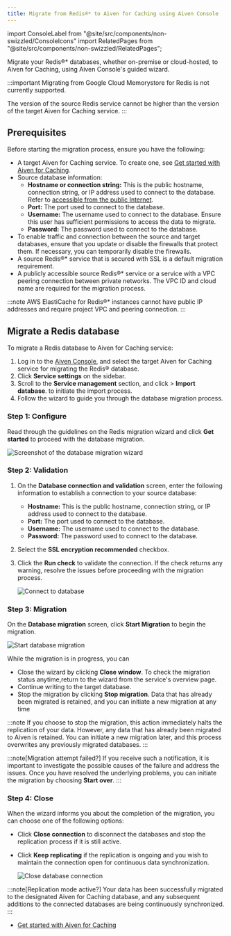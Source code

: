 ```yaml
---
title: Migrate from Redis®* to Aiven for Caching using Aiven Console
---
```


import ConsoleLabel from "@site/src/components/non-swizzled/ConsoleIcons"
import RelatedPages from "@site/src/components/non-swizzled/RelatedPages";

Migrate your Redis®* databases, whether on-premise or cloud-hosted, to Aiven for Caching, using Aiven Console's guided wizard.

:::important
Migrating from Google Cloud Memorystore for Redis is not currently
supported.

The version of the source Redis service cannot be higher than the version
of the target Aiven for Caching service.
:::

## Prerequisites

Before starting the migration process, ensure you have the following:

-   A target Aiven for Caching service. To create one, see
    [Get started with Aiven for Caching](/docs/products/caching/get-started).
-   Source database information:
    -   **Hostname or connection string:** This is the public hostname,
        connection string, or IP address used to connect to the
        database. Refer to
        [accessible from the public Internet](/docs/platform/howto/public-access-in-vpc).
    -   **Port:** The port used to connect to the database.
    -   **Username:** The username used to connect to the database.
        Ensure this user has sufficient permissions to access the data to migrate.
    -   **Password:** The password used to connect to the database.
-   To enable traffic and connection between the source and target
    databases, ensure that you update or disable the firewalls that
    protect them. If necessary, you can temporarily disable the
    firewalls.
-   A source Redis®* service that is secured with SSL is a default
    migration requirement.
-   A publicly accessible source Redis®* service or a service with a
    VPC peering connection between private networks. The VPC ID and
    cloud name are required for the migration process.

:::note
AWS ElastiCache for Redis®* instances cannot have public IP addresses
and require project VPC and peering connection.
:::

## Migrate a Redis database

To migrate a Redis database to Aiven for Caching service:

1.  Log in to the [Aiven Console](https://console.aiven.io/), and select the target
    Aiven for Caching service for migrating the Redis® database.
1.  Click **Service settings** on the sidebar.
1.  Scroll to the **Service management** section, and
    click <ConsoleLabel name="actions"/> > **Import database**.
    to initiate the import process.
1.  Follow the wizard to guide you through the database migration process.

### Step 1: Configure

Read through the guidelines on the Redis migration wizard and click
**Get started** to proceed with the database migration.

![Screenshot of the database migration wizard](/images/content/products/caching/redis-db-migration-get-started.png)

### Step 2: Validation

1.  On the **Database connection and validation** screen, enter the
    following information to establish a connection to your source
    database:

    -   **Hostname:** This is the public hostname, connection string, or
        IP address used to connect to the database.
    -   **Port:** The port used to connect to the database.
    -   **Username:** The username used to connect to the database.
    -   **Password:** The password used to connect to the database.

1.  Select the **SSL encryption recommended** checkbox.

1.  Click the **Run check** to validate the connection. If the check
    returns any warning, resolve the issues before proceeding with the
    migration process.

    ![Connect to database](/images/content/products/caching/redis-migration-validation.png)

### Step 3: Migration

On the **Database migration** screen, click **Start Migration** to
begin the migration.

![Start database migration](/images/content/products/caching/redis-start-migration.png)

While the migration is in progress, you can

-   Close the wizard by clicking **Close window**. To check the
    migration status anytime,return to the wizard from the
    service's overview page.
-   Continue writing to the target database.
-   Stop the migration by clicking **Stop migration**. Data that has already been
    migrated is retained, and you can initiate a new migration at any time

:::note
If you choose to stop the migration, this action immediately halts
the replication of your data. However, any data that has already been
migrated to Aiven is retained. You can initiate a new migration
later, and this process overwrites any previously migrated
databases.
:::

:::note[Migration attempt failed?]
If you receive such a notification, it is important to investigate the
possible causes of the failure and address the issues. Once you have
resolved the underlying problems, you can initiate the migration by
choosing **Start over**.
:::

### Step 4: Close

When the wizard informs you about the completion of the migration, you
can choose one of the following options:

-   Click **Close connection** to disconnect the databases and stop the
    replication process if it is still active.

-   Click **Keep replicating** if the replication is ongoing and you
    wish to maintain the connection open for continuous data
    synchronization.

    ![Close database connection](/images/content/products/caching/redis-migration-complete.png)

:::note[Replication mode active?]
Your data has been successfully migrated to the designated Aiven for
Caching database, and any subsequent additions to the connected databases
are being continuously synchronized.
:::

<RelatedPages/>

-   [Get started with Aiven for Caching](/docs/products/caching/get-started)
